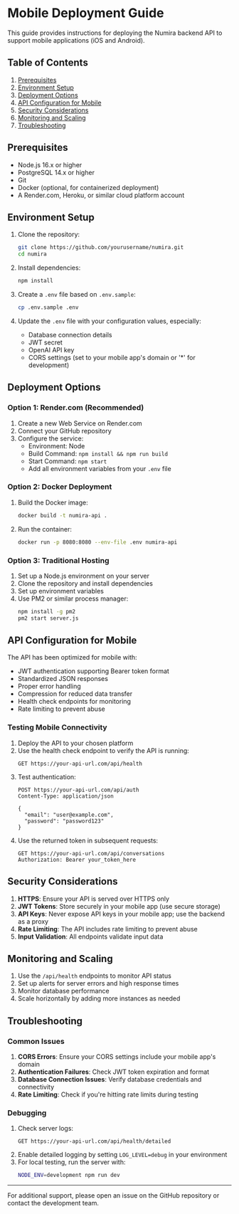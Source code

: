 # Mobile Deployment Guide

This guide provides instructions for deploying the Numira backend API to support mobile applications (iOS and Android).

## Table of Contents

1. [Prerequisites](#prerequisites)
2. [Environment Setup](#environment-setup)
3. [Deployment Options](#deployment-options)
4. [API Configuration for Mobile](#api-configuration-for-mobile)
5. [Security Considerations](#security-considerations)
6. [Monitoring and Scaling](#monitoring-and-scaling)
7. [Troubleshooting](#troubleshooting)

## Prerequisites

- Node.js 16.x or higher
- PostgreSQL 14.x or higher
- Git
- Docker (optional, for containerized deployment)
- A Render.com, Heroku, or similar cloud platform account

## Environment Setup

1. Clone the repository:
   ```bash
   git clone https://github.com/yourusername/numira.git
   cd numira
   ```

2. Install dependencies:
   ```bash
   npm install
   ```

3. Create a `.env` file based on `.env.sample`:
   ```bash
   cp .env.sample .env
   ```

4. Update the `.env` file with your configuration values, especially:
   - Database connection details
   - JWT secret
   - OpenAI API key
   - CORS settings (set to your mobile app's domain or '*' for development)

## Deployment Options

### Option 1: Render.com (Recommended)

1. Create a new Web Service on Render.com
2. Connect your GitHub repository
3. Configure the service:
   - Environment: Node
   - Build Command: `npm install && npm run build`
   - Start Command: `npm start`
   - Add all environment variables from your `.env` file

### Option 2: Docker Deployment

1. Build the Docker image:
   ```bash
   docker build -t numira-api .
   ```

2. Run the container:
   ```bash
   docker run -p 8080:8080 --env-file .env numira-api
   ```

### Option 3: Traditional Hosting

1. Set up a Node.js environment on your server
2. Clone the repository and install dependencies
3. Set up environment variables
4. Use PM2 or similar process manager:
   ```bash
   npm install -g pm2
   pm2 start server.js
   ```

## API Configuration for Mobile

The API has been optimized for mobile with:

- JWT authentication supporting Bearer token format
- Standardized JSON responses
- Proper error handling
- Compression for reduced data transfer
- Health check endpoints for monitoring
- Rate limiting to prevent abuse

### Testing Mobile Connectivity

1. Deploy the API to your chosen platform
2. Use the health check endpoint to verify the API is running:
   ```
   GET https://your-api-url.com/api/health
   ```
3. Test authentication:
   ```
   POST https://your-api-url.com/api/auth
   Content-Type: application/json
   
   {
     "email": "user@example.com",
     "password": "password123"
   }
   ```
4. Use the returned token in subsequent requests:
   ```
   GET https://your-api-url.com/api/conversations
   Authorization: Bearer your_token_here
   ```

## Security Considerations

1. **HTTPS**: Ensure your API is served over HTTPS only
2. **JWT Tokens**: Store securely in your mobile app (use secure storage)
3. **API Keys**: Never expose API keys in your mobile app; use the backend as a proxy
4. **Rate Limiting**: The API includes rate limiting to prevent abuse
5. **Input Validation**: All endpoints validate input data

## Monitoring and Scaling

1. Use the `/api/health` endpoints to monitor API status
2. Set up alerts for server errors and high response times
3. Monitor database performance
4. Scale horizontally by adding more instances as needed

## Troubleshooting

### Common Issues

1. **CORS Errors**: Ensure your CORS settings include your mobile app's domain
2. **Authentication Failures**: Check JWT token expiration and format
3. **Database Connection Issues**: Verify database credentials and connectivity
4. **Rate Limiting**: Check if you're hitting rate limits during testing

### Debugging

1. Check server logs:
   ```
   GET https://your-api-url.com/api/health/detailed
   ```
2. Enable detailed logging by setting `LOG_LEVEL=debug` in your environment
3. For local testing, run the server with:
   ```bash
   NODE_ENV=development npm run dev
   ```

---

For additional support, please open an issue on the GitHub repository or contact the development team.

